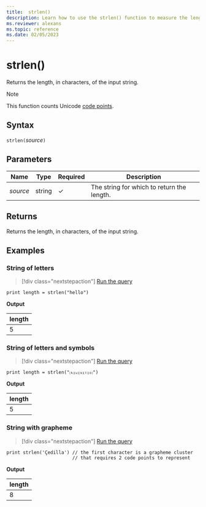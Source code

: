 ```yaml
---
title:  strlen()
description: Learn how to use the strlen() function to measure the length of the input string.
ms.reviewer: alexans
ms.topic: reference
ms.date: 02/05/2023
---
```

# strlen()

Returns the length, in characters, of the input string.

> [!NOTE]
> This function counts Unicode [code points](https://en.wikipedia.org/wiki/Code_point).

## Syntax

`strlen(`*source*`)`

## Parameters

| Name | Type | Required | Description |
|--|--|--|--|
| *source* | string | &check; | The string for which to return the length.|

## Returns

Returns the length, in characters, of the input string.

## Examples

### String of letters

> [!div class="nextstepaction"]
> <a href="https://dataexplorer.azure.com/clusters/help/databases/Samples?query=H4sIAAAAAAAAAysoyswrUchJzUsvyVCwVSguKQKyNZQyUnNy8pU0ATlWTM8eAAAA" target="_blank">Run the query</a>

```kusto
print length = strlen("hello")
```

**Output**

|length|
|---|
|5|

### String of letters and symbols

> [!div class="nextstepaction"]
> <a href="https://dataexplorer.azure.com/clusters/help/databases/Samples?query=H4sIAAAAAAAAAysoyswrUchJzUsvyVCwVSguKQKyNZQeTVr2aNKGR5PWPZq0/tGkVUqaAIvtpvwoAAAA" target="_blank">Run the query</a>

```kusto
print length = strlen("⒦⒰⒮⒯⒪")
```

**Output**

|length|
|---|
|5|

### String with grapheme

> [!div class="nextstepaction"]
> <a href="https://dataexplorer.azure.com/clusters/help/databases/Samples?query=H4sIAAAAAAAAA3WNsQ3DMAwE+0zxnePKQFbwJIT8iQgokkzSM2UZD2Uhva+8A/67aQ14WGF9Tuv546alyDRjWRCZeKt5IGUxSUGDOgQfk575JVI5fNgHbviPSMC4H2p0vJDaRvQ2bh3RRunDs8YF+EPCH4oAAAA=" target="_blank">Run the query</a>

```kusto
print strlen('Çedilla') // the first character is a grapheme cluster
                        // that requires 2 code points to represent
```

**Output**

|length|
|---|
|8|
